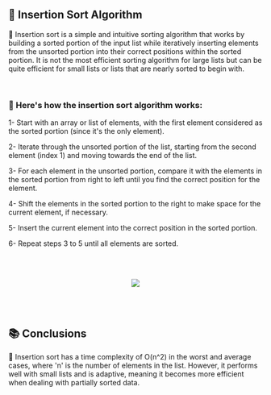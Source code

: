 <h2>📍 Insertion Sort Algorithm</h2>

<p>🔹 Insertion sort is a simple and intuitive sorting algorithm that works by building a sorted portion of the input list while iteratively inserting elements from the unsorted portion into their correct positions within the sorted portion. It is not the most efficient sorting algorithm for large lists but can be quite efficient for small lists or lists that are nearly sorted to begin with.</p>
<br />

<h3>📝 Here's how the insertion sort algorithm works:</h3>
<p>1- Start with an array or list of elements, with the first element considered as the sorted portion (since it's the only element).</p>
<p>2- Iterate through the unsorted portion of the list, starting from the second element (index 1) and moving towards the end of the list.</p>
<p>3- For each element in the unsorted portion, compare it with the elements in the sorted portion from right to left until you find the correct position for the element.</p>
<p>4- Shift the elements in the sorted portion to the right to make space for the current element, if necessary.</p>
<p>5- Insert the current element into the correct position in the sorted portion.</p>
<p>6- Repeat steps 3 to 5 until all elements are sorted.</p>
<br />
<br />
<p align="center">
  <image src="https://media.geeksforgeeks.org/wp-content/uploads/insertionsort.png" />
</p>
<br />
<br />
<h2>📚 Conclusions</h2>
    
<p>🔸 Insertion sort has a time complexity of O(n^2) in the worst and average cases, where 'n' is the number of elements in the list. However, it performs well with small lists and is adaptive, meaning it becomes more efficient when dealing with partially sorted data.</p>
